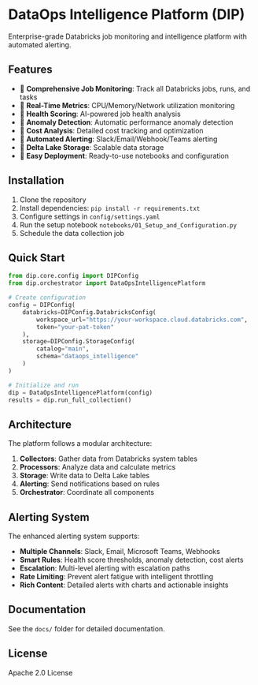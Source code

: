 # DataOps Intelligence Platform (DIP)

Enterprise-grade Databricks job monitoring and intelligence platform with automated alerting.

## Features

- 🚀 **Comprehensive Job Monitoring**: Track all Databricks jobs, runs, and tasks
- 🚀 **Real-Time Metrics**: CPU/Memory/Network utilization monitoring  
- 🚀 **Health Scoring**: AI-powered job health analysis
- 🚀 **Anomaly Detection**: Automatic performance anomaly detection
- 🚀 **Cost Analysis**: Detailed cost tracking and optimization
- 🚀 **Automated Alerting**: Slack/Email/Webhook/Teams alerting
- 🚀 **Delta Lake Storage**: Scalable data storage
- 🚀 **Easy Deployment**: Ready-to-use notebooks and configuration

## Installation

1. Clone the repository
2. Install dependencies: `pip install -r requirements.txt`
3. Configure settings in `config/settings.yaml`
4. Run the setup notebook `notebooks/01_Setup_and_Configuration.py`
5. Schedule the data collection job

## Quick Start

```python
from dip.core.config import DIPConfig
from dip.orchestrator import DataOpsIntelligencePlatform

# Create configuration
config = DIPConfig(
    databricks=DIPConfig.DatabricksConfig(
        workspace_url="https://your-workspace.cloud.databricks.com",
        token="your-pat-token"
    ),
    storage=DIPConfig.StorageConfig(
        catalog="main",
        schema="dataops_intelligence"
    )
)

# Initialize and run
dip = DataOpsIntelligencePlatform(config)
results = dip.run_full_collection()
```

## Architecture

The platform follows a modular architecture:

1. **Collectors**: Gather data from Databricks system tables
2. **Processors**: Analyze data and calculate metrics
3. **Storage**: Write data to Delta Lake tables
4. **Alerting**: Send notifications based on rules
5. **Orchestrator**: Coordinate all components

## Alerting System

The enhanced alerting system supports:

- **Multiple Channels**: Slack, Email, Microsoft Teams, Webhooks
- **Smart Rules**: Health score thresholds, anomaly detection, cost alerts
- **Escalation**: Multi-level alerting with escalation paths
- **Rate Limiting**: Prevent alert fatigue with intelligent throttling
- **Rich Content**: Detailed alerts with charts and actionable insights

## Documentation

See the `docs/` folder for detailed documentation.

## License

Apache 2.0 License
